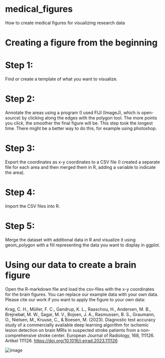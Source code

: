 # medical_figures
How to create medical figures for visualizing research data

# Creating a figure from the beginning
# Step 1: 
Find or create a template of what you want to visualize.

# Step 2: 
Annotate the areas using a program (I used FIJI (ImageJ), which is open-source) by clicking along the edges with the polygon tool. The more points you click, the smoother the final figure will be. This step took the longest time. There might be a better way to do this, for example using photoshop.

# Step 3: 
Export the coordinates as x-y coordinates to a CSV file (I created a separate file for each area and then merged them in R, adding a variable to indicate the area).

# Step 4: 
Import the CSV files into R.

# Step 5: 
Merge the dataset with additional data in R and visualize it using geom_polygon with a fill representing the data you want to display in ggplot.




# Using our data to create a brain figure
Open the R-markdown file and load the csv-files with the x-y coordinates for the brain figures. You can replace our example data with your own data. Please cite our work if you want to apply the figure to your own data:

Krag, C. H., Müller, F. C., Gandrup, K. L., Raaschou, H., Andersen, M. B., Brejnebøl, M. W., Sagar, M. V., Bojsen, J. A., Rasmussen, B. S., Graumann, O., Nielsen, M., Kruuse, C., & Boesen, M. (2023). Diagnostic test accuracy study of a commercially available deep learning algorithm for ischemic lesion detection on brain MRIs in suspected stroke patients from a non-comprehensive stroke center. European Journal of Radiology, 168, 111126. Artikel 111126. https://doi.org/10.1016/j.ejrad.2023.111126


![image](https://github.com/user-attachments/assets/a4ea3322-20bc-475c-a68e-e31d44c7566b)
